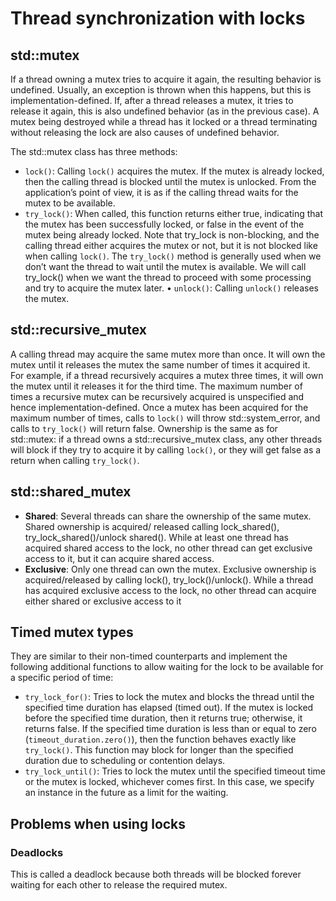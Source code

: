 # Thread synchronization with locks

## std::mutex

If a thread owning a mutex tries to acquire it again, the resulting behavior is undefined. Usually, an exception is thrown when this happens, but this is implementation-defined. If, after a thread releases a mutex, it tries to release it again, this is also undefined behavior (as in the previous case). A mutex being destroyed while a thread has it locked or a thread terminating without releasing the lock are also causes of undefined behavior.

The std::mutex class has three methods:
- `lock()`: Calling `lock()` acquires the mutex. If the mutex is already locked, then the calling thread is blocked until the mutex is unlocked. From the application’s point of view, it is as if the calling thread waits for the mutex to be available.
- `try_lock()`: When called, this function returns either true, indicating that the mutex has been successfully locked, or false in the event of the mutex being already locked. Note that try_lock is non-blocking, and the calling thread either acquires the mutex or not, but it is not blocked like when calling `lock()`. The `try_lock()` method is generally used when we don’t want the thread to wait until the mutex is available. We will call try_lock() when we want the thread to proceed with some processing and try to acquire the mutex later.
• `unlock()`: Calling `unlock()` releases the mutex.

## std::recursive_mutex

A calling thread may acquire the same mutex more than once. It will own the mutex until it releases the mutex the same number of times it acquired it. For example, if a thread recursively acquires a mutex three times, it will own the mutex until it releases it for the third time. The maximum number of times a recursive mutex can be recursively acquired is unspecified and hence implementation-defined. Once a mutex has been acquired for the maximum number of times, calls to `lock()` will throw std::system_error, and calls to `try_lock()` will return false. Ownership is the same as for std::mutex: if a thread owns a std::recursive_mutex class, any other threads will block if they try to acquire it by calling `lock()`, or they will get false as a return when calling `try_lock()`.

## std::shared_mutex

- **Shared**: Several threads can share the ownership of the same mutex. Shared ownership is acquired/ released calling lock_shared(), try_lock_shared()/unlock shared(). While at least one thread has acquired shared access to the lock, no other thread can get exclusive access to it, but it can acquire shared access.
- **Exclusive**: Only one thread can own the mutex. Exclusive ownership is acquired/released by calling lock(), try_lock()/unlock(). While a thread has acquired exclusive access to the lock, no other thread can acquire either shared or exclusive access to it

## Timed mutex types

They are similar to their non-timed counterparts and implement the following additional functions to allow waiting for the lock to be available for a specific period of time:
- `try_lock_for()`: Tries to lock the mutex and blocks the thread until the specified time duration has elapsed (timed out). If the mutex is locked before the specified time duration, then it returns true; otherwise, it returns false. If the specified time duration is less than or equal to zero (`timeout_duration.zero()`), then the function behaves exactly like `try_lock()`. This function may block for longer than the specified duration due to scheduling or contention delays.
- `try_lock_until()`: Tries to lock the mutex until the specified timeout time or the mutex is locked, whichever comes first. In this case, we specify an instance in the future as a limit for the waiting.

## Problems when using locks

### Deadlocks

This is called a deadlock because both threads will be blocked forever waiting for each other to release the required mutex.
